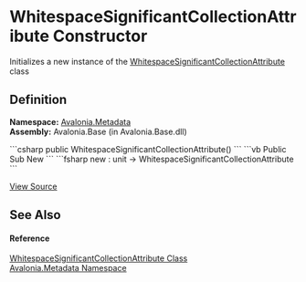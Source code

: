 # WhitespaceSignificantCollectionAttribute Constructor


Initializes a new instance of the <a href="T_Avalonia_Metadata_WhitespaceSignificantCollectionAttribute">WhitespaceSignificantCollectionAttribute</a> class



## Definition
**Namespace:** <a href="N_Avalonia_Metadata">Avalonia.Metadata</a>  
**Assembly:** Avalonia.Base (in Avalonia.Base.dll)

<Tabs groupId="api-code-preview">
<TabItem value="csharp" label="C#">
```csharp
public WhitespaceSignificantCollectionAttribute()
```
</TabItem>
<TabItem value="vb" label="VB">
```vb
Public Sub New
```
</TabItem>
<TabItem value="fsharp" label="F#">
```fsharp
new : unit -> WhitespaceSignificantCollectionAttribute
```
</TabItem>
</Tabs>



<a href="https://github.com/AvaloniaUI/Avalonia/tree/master/src/Avalonia.Base/Metadata/WhitespaceSignificantCollectionAttribute.cs" title="View the source code">View Source</a>



## See Also


#### Reference
<a href="T_Avalonia_Metadata_WhitespaceSignificantCollectionAttribute">WhitespaceSignificantCollectionAttribute Class</a>  
<a href="N_Avalonia_Metadata">Avalonia.Metadata Namespace</a>  


